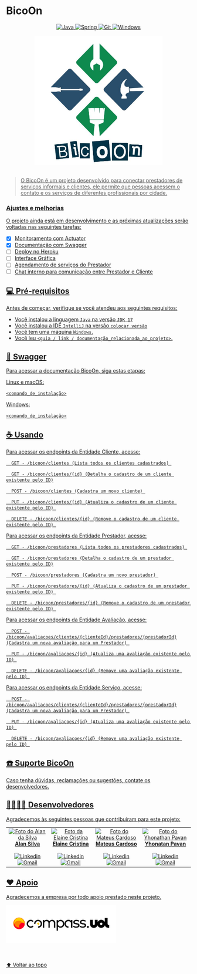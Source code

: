# BicoOn

<div align="center">
  <a href="https://www.java.com/pt-BR/" target="_blank" rel="noreferrer" rel="noopener">
    <img src="https://img.shields.io/badge/Java-ED8B00?style=for-the-badge&logo=java&logoColor=white" alt="Java"/>
  </a>
  <a href="https://spring.io/" target="_blank" rel="noreferrer" rel="noopener">
    <img src="https://img.shields.io/badge/Spring-6DB33F?style=for-the-badge&logo=spring&logoColor=white" alt="Spring"/>
  </a>
  <a href="https://git-scm.com/" target="_blank" rel="noreferrer" rel="noopener">
    <img src="https://img.shields.io/badge/Git-E34F26?style=for-the-badge&logo=git&logoColor=white" alt="Git"/>
  </a>
  <a href="https://www.microsoft.com/pt-br/windows/?r=1" target="_blank" rel="noreferrer" rel="noopener">
  <img src="https://img.shields.io/badge/Windows-017AD7?style=for-the-badge&logo=windows&logoColor=white" alt="Windows"/>
</div></br>

<div align="center">
  <img src="BicoOn.jpg" alt="BicoOn" height="350px">
</div></br>

> O BicoOn é um projeto desenvolvido para conectar prestadores de serviços informais e clientes, ele permite que pessoas acessem o contato e os serviços de diferentes profissionais por cidade.

### Ajustes e melhorias

O projeto ainda está em desenvolvimento e as próximas atualizações serão voltadas nas seguintes tarefas:

- [x] Monitoramento com Actuator
- [x] Documentação com Swagger
- [ ] Deploy no Heroku
- [ ] Interface Gráfica
- [ ] Agendamento de serviços do Prestador
- [ ] Chat interno para comunicação entre Prestador e Cliente

## 💻 Pré-requisitos

Antes de começar, verifique se você atendeu aos seguintes requisitos:

* Você instalou a  linguagem `Java` na versão `JDK 17`
* Você instalou a IDE `IntelliJ` na versão `colocar versão`
* Você tem uma máquina `Windows`.
* Você leu `<guia / link / documentação_relacionada_ao_projeto>`.

## 📃 Swagger

Para acessar a documentação BicoOn, siga estas etapas:

Linux e macOS:
```
<comando_de_instalação>
```

Windows:
```
<comando_de_instalação>
```

## ☕ Usando <nBiconOnto>

Para acessar os endpoints da Entidade Cliente, acesse:
```
  GET - /bicoon/clientes (Lista todos os clientes cadastrados) 
```
```
  GET - /bicoon/clientes/{id} (Detalha o cadastro de um cliente existente pelo ID)
```
```
  POST - /bicoon/clientes (Cadastra um novo cliente) 
```
```
  PUT - /bicoon/clientes/{id} (Atualiza o cadastro de um cliente existente pelo ID) 
```
```
  DELETE - /bicoon/clientes/{id} (Remove o cadastro de um cliente existente pelo ID) 
```

Para acessar os endpoints da Entidade Prestador, acesse:
```
  GET - /bicoon/prestadores (Lista todos os prestadores cadastrados) 
```
```
  GET - /bicoon/prestadores (Detalha o cadastro de um prestador existente pelo ID)
```
```
  POST - /bicoon/prestadores (Cadastra um novo prestador) 
```
```
  PUT - /bicoon/prestadores/{id} (Atualiza o cadastro de um prestador existente pelo ID) 
```
```
  DELETE - /bicoon/prestadores/{id} (Remove o cadastro de um prestador existente pelo ID) 
```
  
Para acessar os endpoints da Entidade Avaliação, acesse:
```
  POST - /bicoon/avaliacoes/clientes/{clienteId}/prestadores/{prestadorId}(Cadastra um nova avaliação para um Prestador) 
```
```
  PUT - /bicoon/avaliacoes/{id} (Atualiza uma avaliação existente pelo ID) 
```
```
  DELETE - /bicoon/avaliacoes/{id} (Remove uma avaliação existente pelo ID) 
```
  
Para acessar os endpoints da Entidade Serviço, acesse:
```
  POST - /bicoon/avaliacoes/clientes/{clienteId}/prestadores/{prestadorId}(Cadastra um nova avaliação para um Prestador) 
```
```
  PUT - /bicoon/avaliacoes/{id} (Atualiza uma avaliação existente pelo ID) 
```
```
  DELETE - /bicoon/avaliacoes/{id} (Remove uma avaliação existente pelo ID) 
```
  

## ☎️ Suporte BicoOn
  
Caso tenha dúvidas, reclamações ou sugestões, contate os desenvolvedores. 

## 👩‍💻👨‍💻 Desenvolvedores

Agradecemos às seguintes pessoas que contribuíram para este projeto:

<table>
  <tr>
    <td align="center">
      <a href="#">
        <img src="https://avatars.githubusercontent.com/u/87677794?v=4" width="100px;" alt="Foto do Alan da Silva"/><br>
        <sub>
          <div align="center">
            <b>Alan Silva</b></br></br>
            <a href="https://www.linkedin.com/in/dev-alanfernando/" target="_blank" rel="noreferrer" rel="noopener">
              <img src="https://img.shields.io/badge/LinkedIn-0077B5?style=for-the-badge&logo=linkedin&logoColor=white" alt="Linkedin"/>
            </a></br>
            <a href="mailto:alanfernando2809@gmail.com" target="_blank" rel="noreferrer" rel="noopener">
              <img src="https://img.shields.io/badge/Gmail-D14836?style=for-the-badge&logo=gmail&logoColor=white" alt="Gmail"/></br>
            </a>
          </div>
        </sub>
      </a>
    </td>
    <td align="center">
      <a href="#">
        <img src="https://avatars.githubusercontent.com/u/61952169?v=4" width="100px;" alt="Foto da Elaine Cristina"/><br>
        <sub>
          <div align="center">
            <b>Elaine Cristina</b></br></br>
            <a href="https://www.linkedin.com/in/elaine-cristina-52504120a/" target="_blank" rel="noreferrer" rel="noopener">
              <img src="https://img.shields.io/badge/LinkedIn-0077B5?style=for-the-badge&logo=linkedin&logoColor=white" alt="Linkedin"/>
            </a></br>
            <a href="mailto:elaine.paula2178@gmail.com" target="_blank" rel="noreferrer" rel="noopener">
              <img src="https://img.shields.io/badge/Gmail-D14836?style=for-the-badge&logo=gmail&logoColor=white" alt="Gmail"/></br>
            </a>
          </div>
        </sub>
      </a>
    </td>
    <td align="center">
      <a href="#">
        <img src="https://avatars.githubusercontent.com/u/76978080?v=4" width="100px;" alt="Foto do Mateus Cardoso"/><br>
        <sub>
          <div align="center">
            <b>Mateus Cardoso</b></br></br>
            <a href="https://www.linkedin.com/in/mateus-cardoso-de-moraes/" target="_blank" rel="noreferrer" rel="noopener">
              <img src="https://img.shields.io/badge/LinkedIn-0077B5?style=for-the-badge&logo=linkedin&logoColor=white" alt="Linkedin"/>
            </a></br>
            <a href="mailto:mateus.moraes0507@gmail.com" target="_blank" rel="noreferrer" rel="noopener">
              <img src="https://img.shields.io/badge/Gmail-D14836?style=for-the-badge&logo=gmail&logoColor=white" alt="Gmail"/></br>
            </a>
          </div>
        </sub>
      </a>
    </td>
    <td align="center">
      <a href="#">
        <img src="https://avatars.githubusercontent.com/u/51124985?v=4" width="100px;" alt="Foto do Yhonathan Pavan"/><br>
        <sub>
          <div align="center">
            <b>Yhonatan Pavan</b></br></br>
            <a href="https://www.linkedin.com/in/yhonathan-pavan/" target="_blank" rel="noreferrer" rel="noopener">
              <img src="https://img.shields.io/badge/LinkedIn-0077B5?style=for-the-badge&logo=linkedin&logoColor=white" alt="Linkedin"/>
            </a></br>
            <a href="mailto:yhonathannpavan@gmail.com" target="_blank" rel="noreferrer" rel="noopener">
              <img src="https://img.shields.io/badge/Gmail-D14836?style=for-the-badge&logo=gmail&logoColor=white" alt="Gmail"/></br>
            </a>
          </div>
        </sub>
      </a>
    </td>
  </tr>
</table>

## ❤️ Apoio

Agradecemos a empresa por todo apoio prestado neste projeto.

<sub>
  <div>
    <a href="https://compass.uol/pt/" target="_blank" rel="noreferrer" rel="noopener">
      <img src="compass.uol.png" alt="compass.uol" width="300px;"/><br>
    </a></br>
  </div>
</sub>
</br>

[⬆ Voltar ao topo](#BicoOn)<br>

